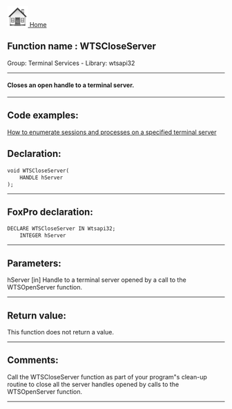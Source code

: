 [<img src="../../images/home.png"> Home ](https://github.com/VFPX/Win32API)  

## Function name : WTSCloseServer
Group: Terminal Services - Library: wtsapi32    
***  


#### Closes an open handle to a terminal server.
***  


## Code examples:
[How to enumerate sessions and processes on a specified terminal server](../../samples/sample_519.md)  

## Declaration:
```foxpro  
void WTSCloseServer(
	HANDLE hServer
);  
```  
***  


## FoxPro declaration:
```foxpro  
DECLARE WTSCloseServer IN Wtsapi32;
	INTEGER hServer  
```  
***  


## Parameters:
hServer 
[in] Handle to a terminal server opened by a call to the WTSOpenServer function.  
***  


## Return value:
This function does not return a value.  
***  


## Comments:
Call the WTSCloseServer function as part of your program"s clean-up routine to close all the server handles opened by calls to the WTSOpenServer function.   
  
***  

